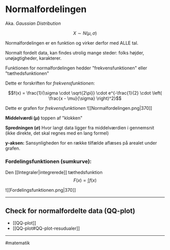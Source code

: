 # Normalfordelingen
Aka. *Gaussian Distribution*

$$X\sim N(\mu,\sigma)$$

Normalfordelingen er en funktion og virker derfor med ALLE tal.

Normalt fordelt data, kan findes utrolig mange steder: folks højder, unøjagtigheder, karakterer.

Funktionen for normalfordelingen hedder "frekvensfunktionen" eller "tæthedsfunktionen"

Dette er forskriften for *frekvensfunktionen*:

$$f(x) = \frac{1}{\sigma \cdot \sqrt{2\pi}} \cdot e^{-\frac{1}{2} \cdot \left( \frac{x - \mu}{\sigma}  \right)^2}$$

Dette er grafen for *frekvensfunktionen*
![[Normalfordelingen.png|370]]

**Middelværdi ($\mu$)**
toppen af "klokken"

**Spredningen ($\sigma$)**
Hvor langt data ligger fra middelværdien i gennemsnit
(ikke direkte, det skal regnes med en lang formel)

**y-aksen:**
Sansynligheden for en række tilfælde aflæses på arealet under grafen. 

### Fordelingsfunktionen (sumkurve):
Den [[Integraler|integrerede]] tæthedsfunktion
$$F(x) = \int f(x)$$

![[Fordelingsfunktionen.png|370]]

---
## Check for normalfordelte data (QQ-plot)
- [[QQ-plot]]
- [[QQ-plot#QQ-plot-resudualer]]



---

#matematik 
